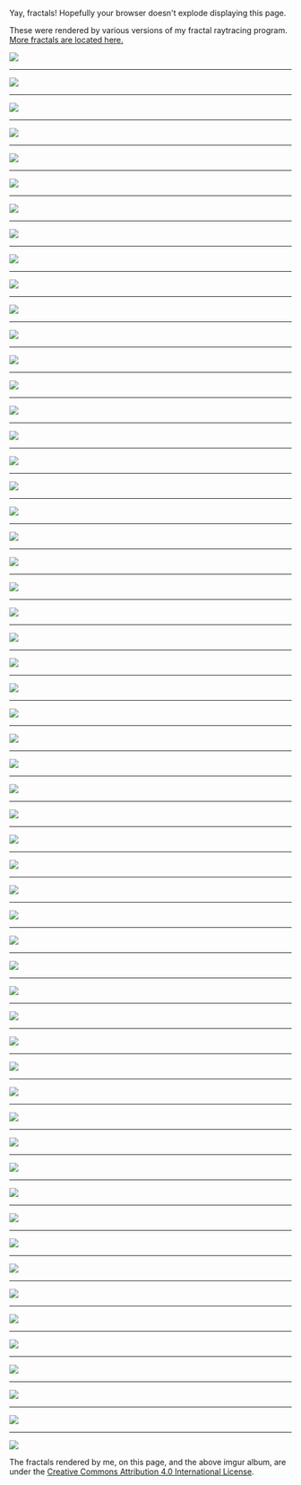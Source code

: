 Yay, fractals! Hopefully your browser doesn't explode displaying this page.

These were rendered by various versions of my fractal raytracing program. [More fractals are located here.](https://imgur.com/a/rmM4v)

[![](/image/freya.png)](fractals/freya.png)

---

[![](/image/fruit.png)](fractals/fruit.png)

---

[![](/image/fade.png)](fractals/fade.png)

---

[![](/image/spice.png)](fractals/spice.png)

---

[![](/image/crystals.png)](fractals/crystals.png)

---

[![](/image/observation.png)](fractals/observation.png)

---

[![](/image/pixels.png)](fractals/pixels.png)

---

[![](/image/reactor.png)](fractals/reactor.png)

---

[![](/image/aqua.png)](fractals/aqua.png)

---

[![](/image/gold_blue.png)](fractals/gold_blue.png)

---

[![](/image/gold.png)](fractals/gold.png)

---

[![](/image/electric.png)](fractals/electric.png)

---

[![](/image/glare.png)](fractals/glare.png)

---

[![](/image/icecreamscoop.png)](fractals/icecreamscoop.png)

---

[![](/image/slice.png)](fractals/slice.png)

---

[![](/image/shiny.png)](fractals/shiny.png)

---

[![](/image/arch_canyon.png)](fractals/arch_canyon.png)

---

[![](/image/aesthetic.png)](fractals/aesthetic.png)

---

[![](/image/rail.png)](fractals/rail.png)

---

[![](/image/angle.png)](fractals/angle.png)

---

[![](/image/bridge.png)](fractals/bridge.png)

---

[![](/image/burst.png)](fractals/burst.png)

---

[![](/image/canyon.png)](fractals/canyon.png)

---

[![](/image/city.png)](fractals/city.png)

---

[![](/image/construction.png)](fractals/construction.png)

---

[![](/image/corner2.png)](fractals/corner2.png)

---

[![](/image/corner.png)](fractals/corner.png)

---

[![](/image/energy.png)](fractals/energy.png)

---

[![](/image/fire.png)](fractals/fire.png)

---

[![](/image/flight.png)](fractals/flight.png)

---

[![](/image/fog4.png)](fractals/fog4.png)

---

[![](/image/fuzz.png)](fractals/fuzz.png)

---

[![](/image/ghost.png)](fractals/ghost.png)

---

[![](/image/giants.png)](fractals/giants.png)

---

[![](/image/grilledCheese.png)](fractals/grilledCheese.png)

---

[![](/image/head.png)](fractals/head.png)

---

[![](/image/iris.png)](fractals/iris.png)

---

[![](/image/lightfog.png)](fractals/lightfog.png)

---

[![](/image/pancakes.png)](fractals/pancakes.png)

---

[![](/image/pastel_big.png)](fractals/pastel_big.png)

---

[![](/image/pastel.png)](fractals/pastel.png)

---

[![](/image/platforms.png)](fractals/platforms.png)

---

[![](/image/rainbow.png)](fractals/rainbow.png)

---

[![](/image/shadows.png)](fractals/shadows.png)

---

[![](/image/ship.png)](fractals/ship.png)

---

[![](/image/snow.png)](fractals/snow.png)

---

[![](/image/space.png)](fractals/space.png)

---

[![](/image/spectrum.png)](fractals/spectrum.png)

---

[![](/image/sphere.png)](fractals/sphere.png)

---

[![](/image/spindles.png)](fractals/spindles.png)

---

[![](/image/sunshadow.png)](fractals/sunshadow.png)

---

[![](/image/uh.png)](fractals/uh.png)

---

[![](/image/underwater.png)](fractals/underwater.png)

---

[![](/image/underworld.png)](fractals/underworld.png)

---

[![](/image/watchers.png)](fractals/watchers.png)

---

![](https://licensebuttons.net/l/by/4.0/88x31.png)

The fractals rendered by me, on this page, and the above imgur album, are under the [Creative Commons Attribution 4.0 International License](https://creativecommons.org/licenses/by/4.0/).

